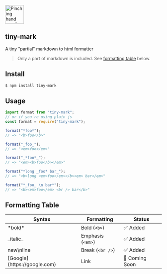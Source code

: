 <img src="https://i.imgur.com/sbGx1vY.png" width="60px" alt="Pinching hand emoji" />

## tiny-mark

A tiny "partial" markdown to html formatter

> Only a part of markdown is included. See [formatting table](#Formatting-Table) below.

## Install

```bash
$ npm install tiny-mark
```

## Usage

```ts
import format from "tiny-mark";
// or if you're using plain js
const format = require("tiny-mark");

format("*foo*");
// => "<b>foo</b>"

format("_foo_");
// => "<em>foo</em>"

format("_*foo*_");
// => "<em><b>foo</b></em>"

format("*long _foo* bar_");
// => "<b>long <em>foo</em></b><em> bar</em>"

format("*_foo_ \n bar*");
// => "<b><em>foo</em> <br /> bar</b>"
```

## Formatting Table

| Syntax                                        | Formatting        | Status         |
| --------------------------------------------- | ----------------- | -------------- |
| \*bold\*                                      | Bold (`<b>`)      | ✅ Added       |
| \_italic\_                                    | Emphasis (`<em>`) | ✅ Added       |
| new\nline                                     | Break (`<br />`)  | ✅ Added       |
| \[Google\]\(https://<span>google</span>.com\) | Link              | 👀 Coming Soon |
